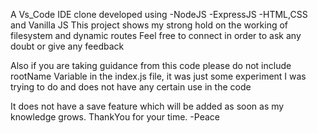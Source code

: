A Vs_Code IDE clone developed using 
  -NodeJS
  -ExpressJS
  -HTML,CSS and Vanilla JS
This project shows my strong hold on the working of filesystem and dynamic routes
Feel free to connect in order to ask any doubt or give any feedback

Also if you are taking guidance from this code please do not include rootName Variable
in the index.js file, it was just some experiment I was trying to do 
and does not have any certain use in the code

It does not have a save feature 
which will be added as soon as my knowledge grows.
ThankYou for your time.
-Peace
